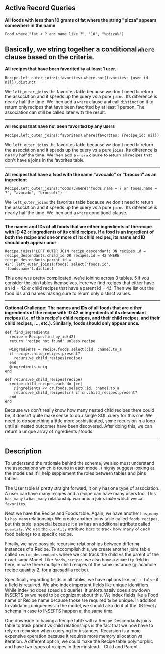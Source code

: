 ## Active Record Queries


**All foods with less than 10 grams of fat where the string "pizza" appears somewhere in the name**
```
Food.where("fat < ? and name like ?", "10", "%pizza%")
```
Basically, we string together a conditional `where` clause based on the criteria.
---

**All recipes that have been favorited by at least 1 user.**
```
Recipe.left_outer_joins(:favorites).where.not(favorites: {user_id: nil}).distinct
```

We `left_outer_joins` the favorites table because we don't need to return the association and it speeds up the query vs a pure `joins`. Its difference is nearly half the time. We then add a `where` clause and call `distinct` on it to return only recipes that have been favorited by at least 1 person. The association can still be called later with the result.

---

**All recipes that have not been favorited by any users**
```
Recipe.left_outer_joins(:favorites).where(favorites: {recipe_id: nil})
```

We `left_outer_joins` the favorites table because we don't need to return the association and it speeds up the query vs a pure `joins`. Its difference is nearly half the time. We then add a `where` clause to return all recipes that don't have a joins in the favorites table.

---

**All recipes that have a food with the name "avocado" or "broccoli" as an ingredient**
```
Recipe.left_outer_joins(:foods).where("foods.name = ? or foods.name = ?", "avocado", "broccoli")
```

We `left_outer_joins` the favorites table because we don't need to return the association and it speeds up the query vs a pure `joins`. Its difference is nearly half the time. We then add a `where` conditional clause.

---

**The names and IDs of all foods that are either ingredients of the recipe with ID 42 or ingredients of its child recipes. If a food is an ingredient of both the recipe and one or more of its child recipes, its name and ID should only appear once**
```
Recipe.joins("LEFT OUTER JOIN recipe_descendants ON recipes.id = recipe_descendants.child_id OR recipes.id = 42 WHERE recipe_descendants.parent_id = 42").left_outer_joins(:foods).select('foods.id', 'foods.name').distinct
```

This one was pretty complicated, we're joining across 3 tables, 5 if you consider the join tables themselves. Here we find recipes that either have an id = 42 or child recipes that have a parent id = 42. Then we list out the food ids and names making sure to return only distinct values.

---

**Optional Challenge: The names and IDs of all foods that are either ingredients of the recipe with ID 42 or ingredients of its descendant recipes (i.e. of this recipe's child recipes, and their child recipes, and their child recipes, ..., etc.). Similarly, foods should only appear once.**
```
def find_ingredients
  recipe = Recipe.find_by_id(42)
  return 'recipe_not_found' unless recipe

  @ingredients = recipe.foods.select(:id, :name).to_a
  if recipe.child_recipes.present?
    recursive_child_recipes(recipe)
  end
  @ingredients.uniq
end

def recursive_child_recipes(recipe)
  recipe.child_recipes.each do |cr|
    @ingredients << cr.foods.select(:id, :name).to_a
    recursive_child_recipes(cr) if cr.child_recipes.present?
  end
end
```

Because we don't really know how many nested child recipes there could be, it doesn't quite make sense to do a single SQL query for this one. We need to do something a little more sophisticated, some recursion in a loop until all nested outcomes have been discovered. After doing this, we can return a unique array of ingredients / foods.

---

## Description

To understand the rationale behind the schema, we also must understand the associations which is found in each model. I highly suggest looking at the models as it'll help supplement the roles between tables and joins tables.

The User table is pretty straight forward, it only has one type of association. A user can have many recipes and a recipe can have many users too. This `has_many` to `has_many` relationship warrants a joins table which we call `favorites`.

Next we have the Recipe and Foods table. Again, we have another `has_many` to `has_many` relationship. We create another joins table called `foods_recipes`, but this table is special because it also has an additional attribute called `quantity`. We use the `quantity` attribute here to track how many of each food belongs to a specific recipe.

Finally, we have possible recursive relationships between differing instances of a Recipe. To accomplish this, we create another joins table called `recipe_descendants` where we can track the child vs the parent of the exact same Model. Like `foods_recipes`, we also have a `quantity` field in here, in case there multiple child recipes of the same instance (guacamole recipe quantity 2, for a quesadilla recipe).

Specifically regarding fields in all tables, we have options like `null: false` if a field is required. We also index important fields like unique identifiers. While indexing does speed up queries, it unfortunately does slow down INSERTS so we need to be cognizant about this. We index fields like a Food name or Recipe name because those are required to be unique. In addition to validating uniqueness in the model, we should also do it at the DB level / schema in case to INSERTS happen at the same time.

One downside to having a Recipe table with a Recipe Descendants joins table to track parent vs child relationships is the fact that we now have to rely on recursion when querying for instances. Recursion is a more expensive operation because it requires more memory allocation vs iteration. A different option, we could make the Recipe table polymorphic and have two types of recipes in there instead... Child and Parent.
